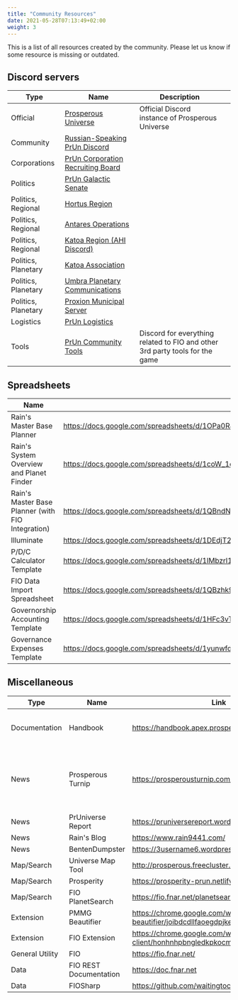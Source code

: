 ```yaml
---
title: "Community Resources"
date: 2021-05-28T07:13:49+02:00
weight: 3
---
```


This is a list of all resources created by the community. Please let us know if some resource is missing or outdated.

## Discord servers

| Type                | Name                                                               | Description                                                                  |   |
|---------------------|--------------------------------------------------------------------|------------------------------------------------------------------------------|---|
| Official            | [Prosperous Universe](https://discord.com/invite/rRbqqRz)          | Official Discord instance of Prosperous Universe                             |   |
| Community           | [Russian-Speaking PrUn Discord](https://discord.gg/uqaKf9CWHD)     |                                                                              |   |
| Corporations        | [PrUn Corporation Recruiting Board](https://discord.gg/aTMfuHtKPN) |                                                                              |   |
| Politics            | [PrUn Galactic Senate](https://discord.gg/jwErjemETz)              |                                                                              |   |
| Politics, Regional  | [Hortus Region](https://discord.gg/Pguvm6Fr93)                     |                                                                              |   |
| Politics, Regional  | [Antares Operations](https://discord.gg/S2uyUtWMYw)                |                                                                              |   |
| Politics, Regional  | [Katoa Region (AHI Discord)](https://discord.gg/EpRYTkQTUy)        |                                                                              |   |
| Politics, Planetary | [Katoa Association](https://discord.gg/93ShuJfJW4)                 |                                                                              |   |
| Politics, Planetary | [Umbra Planetary Communications](https://discord.gg/HKvAAEZ8bb)    |                                                                              |   |
| Politics, Planetary | [Proxion Municipal Server](https://discord.gg/skDjF4pMyM)          |                                                                              |   |
| Logistics           | [PrUn Logistics](https://discord.gg/CKfEy7SnCc)                    |                                                                              |   |
| Tools               | [PrUn Community Tools](https://discord.gg/XsKwwcMMNj)              | Discord for everything related to FIO and other 3rd party tools for the game |   |

## Spreadsheets

| Name                                              | Link                                                                                                    |
|---------------------------------------------------|---------------------------------------------------------------------------------------------------------|
| Rain's Master Base Planner                        | https://docs.google.com/spreadsheets/d/1OPa0RJcCT3LTUs7eVmcw2tJwP5yZ3TsQBR07GufVIlU/edit?usp=sharing    |
| Rain's System Overview and Planet Finder          | https://docs.google.com/spreadsheets/d/1coW_1dmdnEZuAJNwgVOQd8TA9TEOC36igqsiDm4spq0/edit#gid=1088718272 |
| Rain's Master Base Planner (with FIO Integration) | https://docs.google.com/spreadsheets/d/1QBndNjIYIhqSzjk1iflNAK2m-wXTo04kaWRFXySpR6c/edit?usp=sharing    |
| Illuminate                                        | https://docs.google.com/spreadsheets/d/1DEdjT23XCx8BmLvc_lihKkYY3qLR-HZxe5KkNqMqWWo/edit#gid=1905179033 |
| P/D/C Calculator Template                         | https://docs.google.com/spreadsheets/d/1lMbzrl18bu36hv9xWgA-gToh-EycrY14BE_8aNzFfJk/edit?usp=sharing    |
| FIO Data Import Spreadsheet                       | https://docs.google.com/spreadsheets/d/1QBzhk9XeeCToU72pREC0V_mHBMDUg01fO2XVZDTImQc/edit?usp=sharing    |
| Governorship Accounting Template                  | https://docs.google.com/spreadsheets/d/1HFc3vTyLSVDj4PyPSKrVnE3MO5a3oSb61m_0Opu8CAA/edit?usp=sharing    |
| Governance Expenses Template                      | https://docs.google.com/spreadsheets/d/1yunwfdcR3CMMNKOV4snCbY5B-KvJ5Kq36xLDCFg0cp8/edit?usp=sharing    |

## Miscellaneous

| Type            | Name                   | Link                                                                                       | Description                                                                |
|-----------------|------------------------|--------------------------------------------------------------------------------------------|----------------------------------------------------------------------------|
| Documentation   | Handbook               | https://handbook.apex.prosperousuniverse.com/                                              | The official Prosperous Universe Handbook                                  |
| News            | Prosperous Turnip      | https://prosperousturnip.com/                                                              | The best, totally real, super not fake, news from the Prosperous Universe! |
| News            | PrUniverse Report      | https://pruniversereport.wordpress.com/                                                    |                                                                            |
| News            | Rain's Blog            | https://www.rain9441.com/                                                                  |                                                                            |
| News            | BentenDumpster         | https://3username6.wordpress.com/                                                          |                                                                            |
| Map/Search      | Universe Map Tool      | http://prosperous.freecluster.eu/                                                          |                                                                            |
| Map/Search      | Prosperity             | https://prosperity-prun.netlify.app/                                                       |                                                                            |
| Map/Search      | FIO PlanetSearch       | https://fio.fnar.net/planetsearch                                                          |                                                                            |
| Extension       | PMMG Beautifier        | https://chrome.google.com/webstore/detail/pmmg-beautifier/joibdcdllfaoegdpjkefncnmcmbkkabi |                                                                            |
| Extension       | FIO Extension          | https://chrome.google.com/webstore/detail/fio-client/honhnhpbngledkpkocmeihfgkfmocmkh      |                                                                            |
| General Utility | FIO                    | https://fio.fnar.net/                                                                      |                                                                            |
| Data            | FIO REST Documentation | https://doc.fnar.net                                                                       |                                                                            |
| Data            | FIOSharp               | https://github.com/waitingtocompile/FIOSharp                                               |                                                                            |
